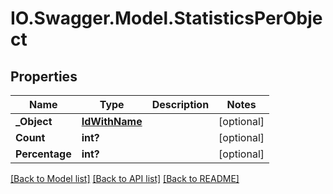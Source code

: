 # IO.Swagger.Model.StatisticsPerObject
## Properties

Name | Type | Description | Notes
------------ | ------------- | ------------- | -------------
**_Object** | [**IdWithName**](IdWithName.md) |  | [optional] 
**Count** | **int?** |  | [optional] 
**Percentage** | **int?** |  | [optional] 

[[Back to Model list]](../README.md#documentation-for-models) [[Back to API list]](../README.md#documentation-for-api-endpoints) [[Back to README]](../README.md)

